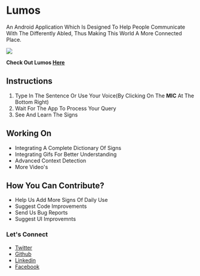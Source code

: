 # Lumos
An Android Application Which Is Designed To Help People Communicate With The Differently Abled, Thus Making This World A More Connected Place.

<img src="https://raw.githubusercontent.com/naseemali925/Lumos/master/imgs/combined.png">

**Check Out Lumos <a href="https://github.com/naseemali925/Lumos/tree/master/Lumos.apk">Here</a>**

## Instructions
<ol>
  <li>
    Type In The Sentence Or Use Your Voice(By Clicking On The <b>MIC</b> At The Bottom Right)
  </li>
  <li>
    Wait For The App To Process Your Query
  </li>
  <li>
    See And Learn The Signs
  </li>
 </ol>
 
 ## Working On
  <ul>
  <li>Integrating A Complete Dictionary Of Signs</li>
  <li>Integrating Gifs For Better Understanding</li>
  <li>Advanced Context Detection</li>
  <li>More Video's</li>
  </ul>
  
## How You Can Contribute?
  <ul>
  <li>Help Us Add More Signs Of Daily Use</li>
  <li>Suggest Code Improvements</li>
  <li>Send Us Bug Reports</li>
  <li>Suggest UI Improvemnts</li>
</ul>

### Let's Connect
- [Twitter](https://twitter.com/thisismenaseem)
- [Github](https://github.com/naseemali925)
- [Linkedin](https://www.linkedin.com/in/naseem-ali-86842b144/)
- [Facebook](https://www.facebook.com/naseem.ali.1466)
